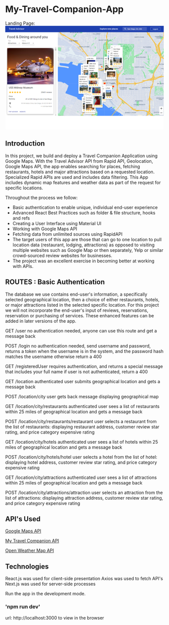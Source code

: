 # My-Travel-Companion-App
Landing Page:
![Image.png](https://github.com/ddiza/My-Travel-Companion-1.0.3/blob/main/public/HomePage.png)
<br>
## Introduction
In this project, we build and deploy a Travel Companion Application using Google Maps. With the Travel Advisor API from Rapid API, Geolocation, Google Maps API, the app enables searching for places, fetching restaurants, hotels and major attractions based on a requested location. Specialized Rapid APIs are used and includes data filtering. This App includes dynamic map features and weather data as part of the request for specific locations.

Throughout the process we follow:
- Basic authentication to enable unique, individual end-user experience
- Advanced React Best Practices such as folder & file structure, hooks and refs
- Creating a User Interface using Material UI
- Working with Google Maps API
- Fetching data from unlimited sources using RapidAPI
- The target users of this app are those that can go to one location to pull location data (restaurant, lodging, attractions) as opposed to visiting multiple websites such as Google Map or then separately, Yelp or similar crowd-sourced review websites for businesses. 
- The project was an excellent exercise in becoming better at working with APIs.

## ROUTES : Basic Authentication
The database we use contains end-user's information, a specifically selected geographical location, then a choice of either restaurants, hotels, or major attractions listed in the selected specific location. For this project we will not incorporate the end-user's input of reviews, reservations, reservation or purchasing of services. These enhanced features can be added in later versions of the app.


GET /user
no authentication needed, anyone can use this route and get a message back

POST /login
no authentication needed, send username and password, returns a token
when the username is in the system, and the password hash matches the username
otherwise return a 400

GET /registeredUser
requires authentication, and returns a special message that includes your full name
if user is not authenticated, return a 400

GET /location
authenticated user submits geographical location and gets a message back

POST /location/city
user gets back message displaying geographical map

GET /location/city/restaurants
authenticated user sees a list of restaurants within 25 miles of geographical location and gets a message back

POST /location/city/restaurants/restaurant
user selects a restaurant from the list of restaurants: displaying restaurant address, customer review star rating, and price category expensive rating

GET /location/city/hotels
authenticated user sees a list of hotels within 25 miles of geographical location and gets a message back

POST /location/city/hotels/hotel
user selects a hotel from the list of hotel: displaying hotel address, customer review star rating, and price category expensive rating

GET /location/city/attractions
authenticated user sees a list of attractions within 25 miles of geographical location and gets a message back

POST /location/city/attractions/attraction
user selects an attraction from the list of attractions: displaying attraction address, customer review star rating, and price category expensive rating

## API's Used
[Google Maps API](https://developers.google.com/maps)

[My Travel Companion API](https://rapidapi.com/apidojo/api/travel-advisor)

[Open Weather Map API](https://openweathermap.org/api)

## Technologies
React.js was used for client-side presentation
Axios was used to fetch API's
Next.js was used for server-side processes

Run the app in the development mode.
### 'npm run dev'
url: http://localhost:3000 to view in the browser